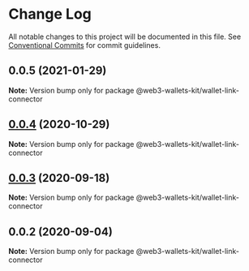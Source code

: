 # Change Log

All notable changes to this project will be documented in this file.
See [Conventional Commits](https://conventionalcommits.org) for commit guidelines.

## 0.0.5 (2021-01-29)

**Note:** Version bump only for package @web3-wallets-kit/wallet-link-connector





## [0.0.4](https://github.com/akropolisio/web3-wallets-kit/compare/@web3-wallets-kit/wallet-link-connector@0.0.3...@web3-wallets-kit/wallet-link-connector@0.0.4) (2020-10-29)

**Note:** Version bump only for package @web3-wallets-kit/wallet-link-connector





## [0.0.3](https://github.com/akropolisio/web3-wallets-kit/compare/@web3-wallets-kit/wallet-link-connector@0.0.2...@web3-wallets-kit/wallet-link-connector@0.0.3) (2020-09-18)

**Note:** Version bump only for package @web3-wallets-kit/wallet-link-connector





## 0.0.2 (2020-09-04)

**Note:** Version bump only for package @web3-wallets-kit/wallet-link-connector
